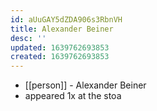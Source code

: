 ```yaml
---
id: aUuGAY5dZDA906s3RbnVH
title: Alexander Beiner
desc: ''
updated: 1639762693853
created: 1639762693853
---
```



- [[person]] - Alexander Beiner
- appeared 1x at the stoa
